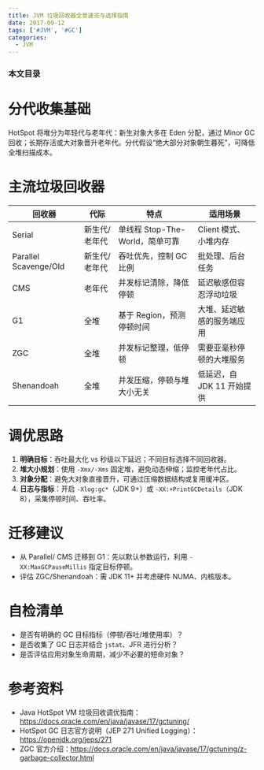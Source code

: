 ```yaml
---
title: JVM 垃圾回收器全景速览与选择指南
date: 2017-09-12
tags: ['#JVM', '#GC']
categories:
  - JVM
---
```


### 本文目录
<!-- toc -->

# 分代收集基础
HotSpot 将堆分为年轻代与老年代：新生对象大多在 Eden 分配，通过 Minor GC 回收；长期存活或大对象晋升老年代。分代假设“绝大部分对象朝生暮死”，可降低全堆扫描成本。

# 主流垃圾回收器
| 回收器 | 代际 | 特点 | 适用场景 |
|---|---|---|---|
| Serial | 新生代/老年代 | 单线程 Stop-The-World，简单可靠 | Client 模式、小堆内存 |
| Parallel Scavenge/Old | 新生代/老年代 | 吞吐优先，控制 GC 比例 | 批处理、后台任务 |
| CMS | 老年代 | 并发标记清除，降低停顿 | 延迟敏感但容忍浮动垃圾 |
| G1 | 全堆 | 基于 Region，预测停顿时间 | 大堆、延迟敏感的服务端应用 |
| ZGC | 全堆 | 并发标记整理，低停顿 | 需要亚毫秒停顿的大堆服务 |
| Shenandoah | 全堆 | 并发压缩，停顿与堆大小无关 | 低延迟，自 JDK 11 开始提供 |

# 调优思路
1. **明确目标**：吞吐最大化 vs 秒级以下延迟；不同目标选择不同回收器。
2. **堆大小规划**：使用 `-Xmx/-Xms` 固定堆，避免动态伸缩；监控老年代占比。
3. **对象分配**：避免大对象直接晋升，可通过压缩数据结构或复用缓冲区。
4. **日志与指标**：开启 `-Xlog:gc*`（JDK 9+）或 `-XX:+PrintGCDetails`（JDK 8），采集停顿时间、吞吐率。

# 迁移建议
- 从 Parallel/ CMS 迁移到 G1：先以默认参数运行，利用 `-XX:MaxGCPauseMillis` 指定目标停顿。
- 评估 ZGC/Shenandoah：需 JDK 11+ 并考虑硬件 NUMA、内核版本。

# 自检清单
- 是否有明确的 GC 目标指标（停顿/吞吐/堆使用率）？
- 是否收集了 GC 日志并结合 `jstat`、JFR 进行分析？
- 是否评估应用对象生命周期，减少不必要的短命对象？

# 参考资料
- Java HotSpot VM 垃圾回收调优指南：https://docs.oracle.com/en/java/javase/17/gctuning/
- HotSpot GC 日志官方说明（JEP 271 Unified Logging）：https://openjdk.org/jeps/271
- ZGC 官方介绍：https://docs.oracle.com/en/java/javase/17/gctuning/z-garbage-collector.html
